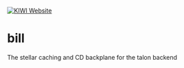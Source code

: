[![KIWI Website](https://img.shields.io/badge/KIWI-Ofifcial-brightgreen.svg)](https://kiir.us)

# bill
The stellar caching and CD backplane for the talon backend

